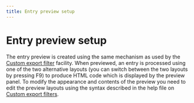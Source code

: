 ```yaml
---
title: Entry preview setup
---
```


# Entry preview setup

The entry preview is created using the same mechanism as used by the [Custom export filter](CustomExports.html) facility. When previewed, an entry is processed using one of the two alternative layouts (you can switch between the two layouts by pressing F9) to produce HTML code which is displayed by the preview panel. To modify the appearance and contents of the preview you need to edit the preview layouts using the syntax described in the help file on [Custom export filters](CustomExports.html).
